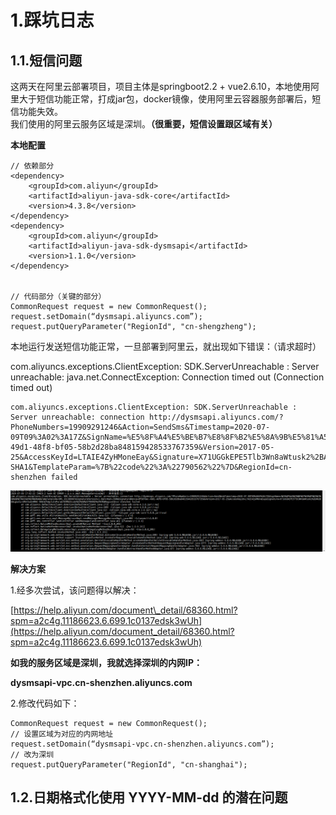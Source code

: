 # 1.踩坑日志

## 1.1.短信问题

这两天在阿里云部署项目，项目主体是springboot2.2 + vue2.6.10，本地使用阿里大于短信功能正常，打成jar包，docker镜像，使用阿里云容器服务部署后，短信功能失效。  
我们使用的阿里云服务区域是深圳。**（很重要，短信设置跟区域有关）**

**本地配置**

```
// 依赖部分
<dependency>
    <groupId>com.aliyun</groupId>
    <artifactId>aliyun-java-sdk-core</artifactId>
    <version>4.3.8</version>
</dependency>
<dependency>
    <groupId>com.aliyun</groupId>
    <artifactId>aliyun-java-sdk-dysmsapi</artifactId>
    <version>1.1.0</version>
</dependency>


// 代码部分（关键的部分）
CommonRequest request = new CommonRequest();
request.setDomain(“dysmsapi.aliyuncs.com”);
request.putQueryParameter("RegionId", "cn-shengzheng");
```

本地运行发送短信功能正常，一旦部署到阿里云，就出现如下错误：（请求超时）

com.aliyuncs.exceptions.ClientException: SDK.ServerUnreachable : Server unreachable: java.net.ConnectException: Connection timed out \(Connection timed out\)

```
com.aliyuncs.exceptions.ClientException: SDK.ServerUnreachable : Server unreachable: connection http://dysmsapi.aliyuncs.com/?PhoneNumbers=19909291246&Action=SendSms&Timestamp=2020-07-09T09%3A02%3A17Z&SignName=%E5%8F%A4%E5%BE%B7%E8%8F%B2%E5%8A%9B%E5%81%A5%E8%BA%AB&TemplateCode=SMS_161380087&SignatureVersion=1.0&Format=JSON&SignatureNonce=df5d70ec-49d1-48f8-bf05-58b2d28ba848159428533767359&Version=2017-05-25&AccessKeyId=LTAIE4ZyHMoneEay&Signature=X71UGGkEPE5Tlb3Wn8aWtusk2%2BA%3D&SignatureMethod=HMAC-SHA1&TemplateParam=%7B%22code%22%3A%22790562%22%7D&RegionId=cn-shenzhen failed
```

![](/static/image/微信截图_20200709172936.png)

**解决方案**

1.经多次尝试，该问题得以解决：

[https://help.aliyun.com/document\_detail/68360.html?spm=a2c4g.11186623.6.699.1c0137edsk3wUh](https://help.aliyun.com/document_detail/68360.html?spm=a2c4g.11186623.6.699.1c0137edsk3wUh)

**如我的服务区域是深圳，我就选择深圳的内网IP：**

**dysmsapi-vpc.cn-shenzhen.aliyuncs.com**

2.修改代码如下：

```
CommonRequest request = new CommonRequest();
// 设置区域为对应的内网地址
request.setDomain(“dysmsapi-vpc.cn-shenzhen.aliyuncs.com”);
// 改为深圳
request.putQueryParameter("RegionId", "cn-shanghai");
```
## 1.2.日期格式化使用 YYYY-MM-dd 的潜在问题


